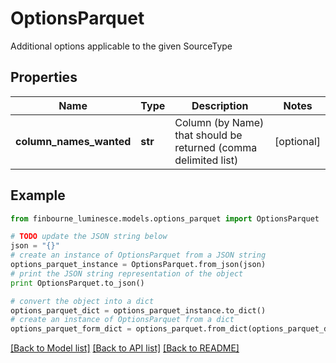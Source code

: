 # OptionsParquet

Additional options applicable to the given SourceType

## Properties
Name | Type | Description | Notes
------------ | ------------- | ------------- | -------------
**column_names_wanted** | **str** | Column (by Name) that should be returned (comma delimited list) | [optional] 

## Example

```python
from finbourne_luminesce.models.options_parquet import OptionsParquet

# TODO update the JSON string below
json = "{}"
# create an instance of OptionsParquet from a JSON string
options_parquet_instance = OptionsParquet.from_json(json)
# print the JSON string representation of the object
print OptionsParquet.to_json()

# convert the object into a dict
options_parquet_dict = options_parquet_instance.to_dict()
# create an instance of OptionsParquet from a dict
options_parquet_form_dict = options_parquet.from_dict(options_parquet_dict)
```
[[Back to Model list]](../README.md#documentation-for-models) [[Back to API list]](../README.md#documentation-for-api-endpoints) [[Back to README]](../README.md)


